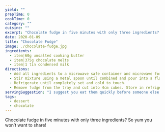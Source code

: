 ```yaml
---
yield: ""
prepTime: 0
cookTime: 0
category: ""
cuisine: ""
excerpt: "Chocolate fudge in five minutes with only three ingredients? So yum you won’t want to share!"
date: 2020-01-09
title: "Chocolate Fudge"
image: ./chocolate-fudge.jpg
ingredients:
  - item|60g unsalted cooking butter
  - item|375g chocolate melts
  - item|1 tin condensed milk
directions:
  - Add all ingredients to a microwave safe container and microwave for three minutes.
  - Stir mixture using a metal spoon until combined and pour into a flat tray lined with baking paper.
  - Refrigerate until completely set and cold to touch.
  - Remove fudge from the tray and cut into 4cm cubes. Store in refrigerator in a sealed container.
servingSuggestion: "I suggest you eat them quickly before someone else does!"
tags:
  - dessert
  - chocolate
---
```


Chocolate fudge in five minutes with only three ingredients? So yum you won’t want to share!
